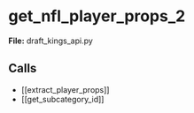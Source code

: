 # get_nfl_player_props_2

**File:** draft_kings_api.py

## Calls

- [[extract_player_props]]
- [[get_subcategory_id]]

